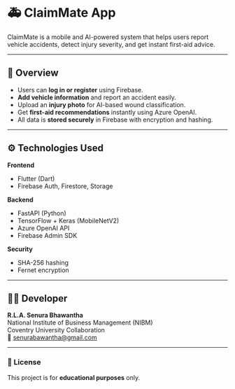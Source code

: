 # 🚑 ClaimMate App

ClaimMate is a mobile and AI-powered system that helps users report vehicle accidents, detect injury severity, and get instant first-aid advice.

---

## 🧭 Overview

- Users can **log in or register** using Firebase.
- **Add vehicle information** and report an accident easily.
- Upload an **injury photo** for AI-based wound classification.
- Get **first-aid recommendations** instantly using Azure OpenAI.
- All data is **stored securely** in Firebase with encryption and hashing.

---

## ⚙️ Technologies Used

**Frontend**
- Flutter (Dart)
- Firebase Auth, Firestore, Storage

**Backend**
- FastAPI (Python)
- TensorFlow + Keras (MobileNetV2)
- Azure OpenAI API
- Firebase Admin SDK

**Security**
- SHA-256 hashing
- Fernet encryption

---

## 👨‍💻 Developer
**R.L.A. Senura Bhawantha**  
National Institute of Business Management (NIBM)  
Coventry University Collaboration  
📧 senurabawantha@gmail.com

---

### 🪪 License
This project is for **educational purposes** only.
